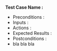 **Test Case Name :**
* Preconditions :
* Inputs :
* Actions :
* Expected Results :
* Postconditions :
* bla bla bla
